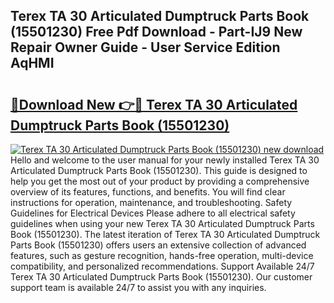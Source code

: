 ## Terex TA 30 Articulated Dumptruck Parts Book (15501230) Free Pdf Download - Part-IJ9 New Repair Owner Guide - User Service Edition AqHMI

# <h2><a href="http://bc67990.oget.top/?id=Terex+TA+30+Articulated+Dumptruck+Parts+Book+(15501230)">🔗Download New 👉🔴 Terex TA 30 Articulated Dumptruck Parts Book (15501230)</a></h2>

[![Terex TA 30 Articulated Dumptruck Parts Book (15501230) new download](https://i.imgur.com/5g1atiW.png)](http://bc67990.oget.top/?id=Terex+TA+30+Articulated+Dumptruck+Parts+Book+(15501230))
Hello and welcome to the user manual for your newly installed Terex TA 30 Articulated Dumptruck Parts Book (15501230). This guide is designed to help you get the most out of your product by providing a comprehensive overview of its features, functions, and benefits. You will find clear instructions for operation, maintenance, and troubleshooting. Safety Guidelines for Electrical Devices Please adhere to all electrical safety guidelines when using your new Terex TA 30 Articulated Dumptruck Parts Book (15501230). The latest iteration of Terex TA 30 Articulated Dumptruck Parts Book (15501230) offers users an extensive collection of advanced features, such as gesture recognition, hands-free operation, multi-device compatibility, and personalized recommendations. Support Available 24/7 Terex TA 30 Articulated Dumptruck Parts Book (15501230). Our customer support team is available 24/7 to assist you with any inquiries.

